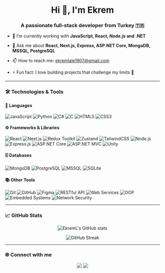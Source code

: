 <h1 align="center">Hi 👋, I'm Ekrem</h1>
<h3 align="center">A passionate full-stack developer from Turkey 🇹🇷</h3>

- 🌱 I’m currently working with **JavaScript, React, Node.js and .NET**

- 💬 Ask me about **React, Next.js, Express, ASP.NET Core, MongoDB, MSSQL, PostgreSQL**

- 📫 How to reach me: ekremlale1907@gmail.com

- ⚡ Fun fact: I love building projects that challenge my limits 🚀

---

### 🛠️ Technologies & Tools

#### 🧠 Languages
![JavaScript](https://img.shields.io/badge/-JavaScript-black?style=flat-square&logo=javascript)
![Python](https://img.shields.io/badge/-Python-black?style=flat-square&logo=python)
![C#](https://img.shields.io/badge/-CSharp-black?style=flat-square&logo=csharp)
![C](https://img.shields.io/badge/-C-black?style=flat-square&logo=c)
![HTML5](https://img.shields.io/badge/-HTML5-black?style=flat-square&logo=html5)
![CSS3](https://img.shields.io/badge/-CSS3-black?style=flat-square&logo=css3)

#### ⚙️ Frameworks & Libraries
![React](https://img.shields.io/badge/-React-black?style=flat-square&logo=react)
![Next.js](https://img.shields.io/badge/-Next.js-black?style=flat-square&logo=next.js)
![Redux Toolkit](https://img.shields.io/badge/-Redux_Toolkit-black?style=flat-square&logo=redux)
![Zustand](https://img.shields.io/badge/-Zustand-black?style=flat-square)
![TailwindCSS](https://img.shields.io/badge/-TailwindCSS-black?style=flat-square&logo=tailwind-css)
![Node.js](https://img.shields.io/badge/-Node.js-black?style=flat-square&logo=node.js)
![Express.js](https://img.shields.io/badge/-Express.js-black?style=flat-square)
![ASP.NET Core](https://img.shields.io/badge/-ASP.NET_Core-black?style=flat-square&logo=dotnet)
![ASP.NET MVC](https://img.shields.io/badge/-ASP.NET_MVC-black?style=flat-square&logo=dotnet)
![Unity](https://img.shields.io/badge/-Unity-black?style=flat-square&logo=unity)

#### 🗄️ Databases
![MongoDB](https://img.shields.io/badge/-MongoDB-black?style=flat-square&logo=mongodb)
![PostgreSQL](https://img.shields.io/badge/-PostgreSQL-black?style=flat-square&logo=postgresql)
![MSSQL](https://img.shields.io/badge/-MSSQL-black?style=flat-square&logo=microsoft-sql-server)
![SQLite](https://img.shields.io/badge/-SQLite-black?style=flat-square&logo=sqlite)

#### 📚 Other Tools
![Git](https://img.shields.io/badge/-Git-black?style=flat-square&logo=git)
![GitHub](https://img.shields.io/badge/-GitHub-black?style=flat-square&logo=github)
![Figma](https://img.shields.io/badge/-Figma-black?style=flat-square&logo=figma)
![RESTful API](https://img.shields.io/badge/-REST_API-black?style=flat-square)
![Web Services](https://img.shields.io/badge/-Web_Services-black?style=flat-square)
![OOP](https://img.shields.io/badge/-OOP-black?style=flat-square)
![Embedded Systems](https://img.shields.io/badge/-Embedded_Systems-black?style=flat-square)
![Network Security](https://img.shields.io/badge/-Network_Security-black?style=flat-square)

---

### 📈 GitHub Stats

<p align="center">
  <img src="https://github-readme-stats.vercel.app/api?username=EkremL&show_icons=true&theme=radical" alt="EkremL's GitHub stats" />
</p>

<p align="center">
  <img src="https://github-readme-streak-stats.herokuapp.com/?user=EkremL&theme=radical" alt="GitHub Streak" />
</p>

---

### 🌐 Connect with me

<p align="center">
  <a href="https://www.linkedin.com/in/ekreml/" target="_blank"><img src="https://img.shields.io/badge/-LinkedIn-blue?style=flat-square&logo=linkedin" /></a>
  <a href="mailto:ekreml@example.com"><img src="https://img.shields.io/badge/-Gmail-red?style=flat-square&logo=gmail&logoColor=white" /></a>
</p>
